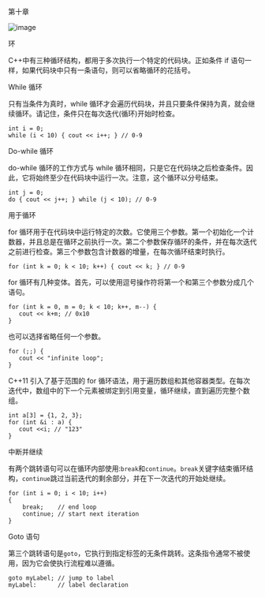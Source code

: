 第十章

![image](images/frontdot.jpg)

环

C++中有三种循环结构，都用于多次执行一个特定的代码块。正如条件 if 语句一样，如果代码块中只有一条语句，则可以省略循环的花括号。

While 循环

只有当条件为真时，while 循环才会遍历代码块，并且只要条件保持为真，就会继续循环。请记住，条件只在每次迭代(循环)开始时检查。

```
int i = 0;
while (i < 10) { cout << i++; } // 0-9
```

Do-while 循环

do-while 循环的工作方式与 while 循环相同，只是它在代码块之后检查条件。因此，它将始终至少在代码块中运行一次。注意，这个循环以分号结束。

```
int j = 0;
do { cout << j++; } while (j < 10); // 0-9
```

用于循环

for 循环用于在代码块中运行特定的次数。它使用三个参数。第一个初始化一个计数器，并且总是在循环之前执行一次。第二个参数保存循环的条件，并在每次迭代之前进行检查。第三个参数包含计数器的增量，在每次循环结束时执行。

```
for (int k = 0; k < 10; k++) { cout << k; } // 0-9
```

for 循环有几种变体。首先，可以使用逗号操作符将第一个和第三个参数分成几个语句。

```
for (int k = 0, m = 0; k < 10; k++, m--) {
   cout << k+m; // 0x10
}
```

也可以选择省略任何一个参数。

```
for (;;) {
   cout << "infinite loop";
}

```

C++11 引入了基于范围的 for 循环语法，用于遍历数组和其他容器类型。在每次迭代中，数组中的下一个元素被绑定到引用变量，循环继续，直到遍历完整个数组。

```
int a[3] = {1, 2, 3};
for (int &i : a) {
   cout <<i; // "123"
}
```

中断并继续

有两个跳转语句可以在循环内部使用:`break`和`continue`。`break`关键字结束循环结构，`continue`跳过当前迭代的剩余部分，并在下一次迭代的开始处继续。

```
for (int i = 0; i < 10; i++)
{
    break;    // end loop
    continue; // start next iteration
}
```

Goto 语句

第三个跳转语句是`goto`，它执行到指定标签的无条件跳转。这条指令通常不被使用，因为它会使执行流程难以遵循。

```
goto myLabel; // jump to label
myLabel:      // label declaration
```